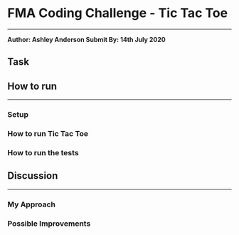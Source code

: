 # FMA Coding Challenge - Tic Tac Toe
 ---
 **Author: Ashley Anderson
 Submit By: 14th July 2020**

## Task

## How to run
---
### Setup

### How to run Tic Tac Toe

### How to run the tests

## Discussion
---
### My Approach

### Possible Improvements
